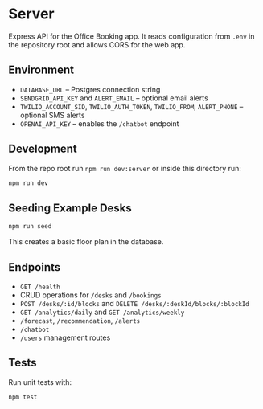 # Server

Express API for the Office Booking app. It reads configuration from `.env` in the repository root and allows CORS for the web app.

## Environment
- `DATABASE_URL` – Postgres connection string
- `SENDGRID_API_KEY` and `ALERT_EMAIL` – optional email alerts
- `TWILIO_ACCOUNT_SID`, `TWILIO_AUTH_TOKEN`, `TWILIO_FROM`, `ALERT_PHONE` – optional SMS alerts
- `OPENAI_API_KEY` – enables the `/chatbot` endpoint

## Development
From the repo root run `npm run dev:server` or inside this directory run:
```bash
npm run dev
```

## Seeding Example Desks
```bash
npm run seed
```
This creates a basic floor plan in the database.

## Endpoints
- `GET /health`
- CRUD operations for `/desks` and `/bookings`
- `POST /desks/:id/blocks` and `DELETE /desks/:deskId/blocks/:blockId`
- `GET /analytics/daily` and `GET /analytics/weekly`
- `/forecast`, `/recommendation`, `/alerts`
- `/chatbot`
- `/users` management routes

## Tests
Run unit tests with:
```bash
npm test
```
